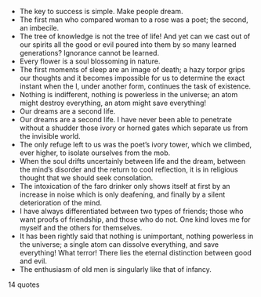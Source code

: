  - The key to success is simple. Make people dream.
 - The first man who compared woman to a rose was a poet; the second, an imbecile.
 - The tree of knowledge is not the tree of life! And yet can we cast out of our spirits all the good or evil poured into them by so many learned generations? Ignorance cannot be learned.
 - Every flower is a soul blossoming in nature.
 - The first moments of sleep are an image of death; a hazy torpor grips our thoughts and it becomes impossible for us to determine the exact instant when the I, under another form, continues the task of existence.
 - Nothing is indifferent, nothing is powerless in the universe; an atom might destroy everything, an atom might save everything!
 - Our dreams are a second life.
 - Our dreams are a second life. I have never been able to penetrate without a shudder those ivory or horned gates which separate us from the invisible world.
 - The only refuge left to us was the poet’s ivory tower, which we climbed, ever higher, to isolate ourselves from the mob.
 - When the soul drifts uncertainly between life and the dream, between the mind’s disorder and the return to cool reflection, it is in religious thought that we should seek consolation.
 - The intoxication of the faro drinker only shows itself at first by an increase in noise which is only deafening, and finally by a silent deterioration of the mind.
 - I have always differentiated between two types of friends; those who want proofs of friendship, and those who do not. One kind loves me for myself and the others for themselves.
 - It has been rightly said that nothing is unimportant, nothing powerless in the universe; a single atom can dissolve everything, and save everything! What terror! There lies the eternal distinction between good and evil.
 - The enthusiasm of old men is singularly like that of infancy.

14 quotes